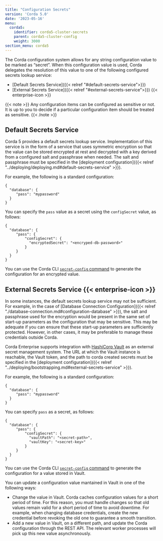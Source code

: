 ```yaml
---
title: "Configuration Secrets"
version: 'Corda 5.0'
date: '2023-05-16'
menu:
  corda5:
    identifier: corda5-cluster-secrets
    parent: corda5-cluster-config
    weight: 3000
section_menu: corda5
---
```


The Corda configuration system allows for any string configuration value to be marked as “secret”. When this configuration value is used, Corda delegates the resolution of this value to one of the following configured secrets lookup service:
* [Default Secrets Service]({{< relref "#default-secrets-service">}})
* [External Secrets Service]({{< relref "#external-secrets-service">}}) {{< enterprise-icon >}}

{{< note >}}
Any configuration items can be configured as sensitive or not. It is up to you to decide if a particular configuration item should be treated as sensitive.
{{< /note >}}

## Default Secrets Service

Corda 5 provides a default secrets lookup service. Implementation of this service is in the form of a service that uses symmetric encryption so that the value can be stored encrypted at rest and decrypted with a key derived from a configured salt and passphrase when needed. The salt and passphrase must be specified in the [deployment configuration]({{< relref "../deploying/deploying.md#default-secrets-service" >}}).

For example, the following is a standard configuration:

```
{
  "database": {
     "pass": "mypassword"
  }
}
```

You can specify the `pass` value as a secret using the `configSecret` value, as follows:

```
{
  "database": {
     "pass": {
         "configSecret": {
           "encryptedSecret": "<encryped-db-password>"
         }
     }
  }
}
```

You can use the Corda CLI <a href = "../../reference/corda-cli/secret-config.md">`secret-config` command</a> to generate the configuration for an encrypted value.

## External Secrets Service {{< enterprise-icon >}}

In some instances, the default secrets lookup service may not be sufficient. For example, in the case of [Database Connection Configuration]({{< relref "./database-connection.md#configuration-database" >}}), the salt and passphrase used for the encryption would be present in the same set of start-up parameters as the configuration that may be sensitive. This may be adequate if you can ensure that these start-up parameters are sufficiently protected. However, in other cases, it may be preferable to manage these credentials outside Corda.

Corda Enterprise supports integration with [HashiCorp Vault](https://www.vaultproject.io/) as an external secret management system. The URL at which the Vault instance is reachable, the Vault token, and the path to corda created secrets must be specified in the [deployment configuration]({{< relref "../deploying/bootstrapping.md#external-secrets-service" >}}).

For example, the following is a standard configuration:

```
{
  "database": {
     "pass": "mypassword"
  }
}
```

You can specify `pass` as a secret, as follows:

```
{
  "database": {
     "pass": {
         "configSecret": {
           "vaultPath": "<secret-path>",
           "vaultKey": "<secret-key>"
         }
     }
  }
}
```

You can use the Corda CLI <a href = "../../reference/corda-cli/secret-config.md">`secret-config` command</a> to generate the configuration for a value stored in Vault.

You can update a configuration value mantained in Vault in one of the following ways:
* Change the value in Vault. Corda caches configuration values for a short period of time. For this reason, you must handle changes so that old values remain valid for a short period of time to avoid downtime. For example, when changing database credentials, create the new credential before revoking the old one to guarantee a smooth transition.
* Add a new value in Vault, on a different path, and update the Corda configuration through the REST API. The relevant worker processes will pick up this new value asynchronously.
